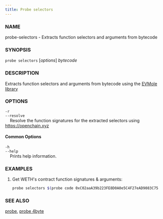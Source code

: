 ```yaml
---
title: Probe selectors
---
```


### NAME

probe-selectors - Extracts function selectors and arguments from bytecode

### SYNOPSIS

`probe selectors` [*options*] _bytecode_

### DESCRIPTION

Extracts function selectors and arguments from bytecode using the [EVMole library](https://github.com/cdump/evmole)

### OPTIONS

`-r`  
`--resolve`  
&nbsp;&nbsp;&nbsp;&nbsp;Resolve the function signatures for the extracted selectors using https://openchain.xyz

#### Common Options

`-h`  
`--help`  
&nbsp;&nbsp;&nbsp;&nbsp;Prints help information.

### EXAMPLES

1. Get WETH's contract function signatures & arguments:
   ```sh
   probe selectors $(probe code 0xC02aaA39b223FE8D0A0e5C4F27eAD9083C756Cc2)
   ```

### SEE ALSO

[probe](./probe.md), [probe 4byte](./probe-4byte.md)
